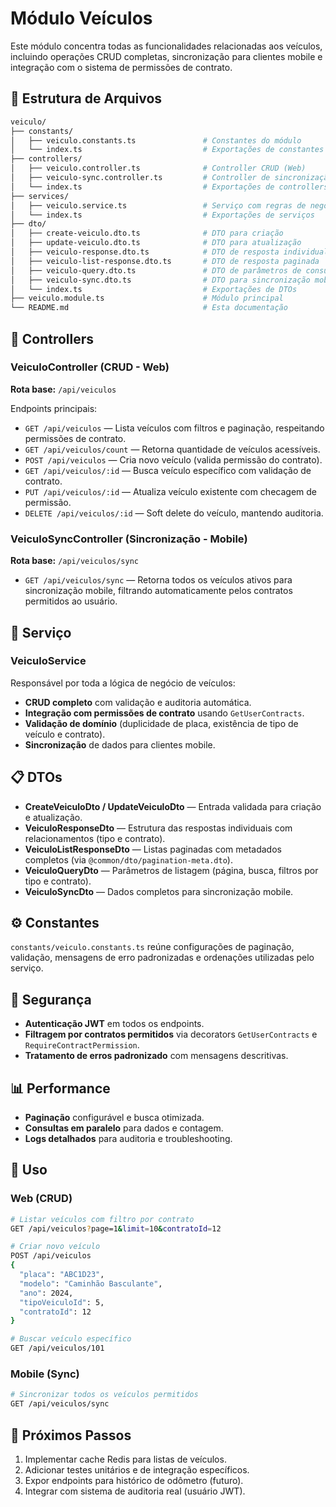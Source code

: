 # Módulo Veículos

Este módulo concentra todas as funcionalidades relacionadas aos veículos,
incluindo operações CRUD completas, sincronização para clientes mobile e
integração com o sistema de permissões de contrato.

## 📁 Estrutura de Arquivos

```bash
veiculo/
├── constants/
│   ├── veiculo.constants.ts               # Constantes do módulo
│   └── index.ts                           # Exportações de constantes
├── controllers/
│   ├── veiculo.controller.ts              # Controller CRUD (Web)
│   ├── veiculo-sync.controller.ts         # Controller de sincronização (Mobile)
│   └── index.ts                           # Exportações de controllers
├── services/
│   ├── veiculo.service.ts                 # Serviço com regras de negócio
│   └── index.ts                           # Exportações de serviços
├── dto/
│   ├── create-veiculo.dto.ts              # DTO para criação
│   ├── update-veiculo.dto.ts              # DTO para atualização
│   ├── veiculo-response.dto.ts            # DTO de resposta individual
│   ├── veiculo-list-response.dto.ts       # DTO de resposta paginada
│   ├── veiculo-query.dto.ts               # DTO de parâmetros de consulta
│   ├── veiculo-sync.dto.ts                # DTO para sincronização mobile
│   └── index.ts                           # Exportações de DTOs
├── veiculo.module.ts                      # Módulo principal
└── README.md                              # Esta documentação
```

## 🎯 Controllers

### VeiculoController (CRUD - Web)

**Rota base:** `/api/veiculos`

Endpoints principais:

- `GET /api/veiculos` — Lista veículos com filtros e paginação, respeitando permissões de contrato.
- `GET /api/veiculos/count` — Retorna quantidade de veículos acessíveis.
- `POST /api/veiculos` — Cria novo veículo (valida permissão do contrato).
- `GET /api/veiculos/:id` — Busca veículo específico com validação de contrato.
- `PUT /api/veiculos/:id` — Atualiza veículo existente com checagem de permissão.
- `DELETE /api/veiculos/:id` — Soft delete do veículo, mantendo auditoria.

### VeiculoSyncController (Sincronização - Mobile)

**Rota base:** `/api/veiculos/sync`

- `GET /api/veiculos/sync` — Retorna todos os veículos ativos para sincronização mobile,
  filtrando automaticamente pelos contratos permitidos ao usuário.

## 🔧 Serviço

### VeiculoService

Responsável por toda a lógica de negócio de veículos:

- **CRUD completo** com validação e auditoria automática.
- **Integração com permissões de contrato** usando `GetUserContracts`.
- **Validação de domínio** (duplicidade de placa, existência de tipo de veículo e contrato).
- **Sincronização** de dados para clientes mobile.

## 📋 DTOs

- **CreateVeiculoDto / UpdateVeiculoDto** — Entrada validada para criação e atualização.
- **VeiculoResponseDto** — Estrutura das respostas individuais com relacionamentos (tipo e contrato).
- **VeiculoListResponseDto** — Listas paginadas com metadados completos (via `@common/dto/pagination-meta.dto`).
- **VeiculoQueryDto** — Parâmetros de listagem (página, busca, filtros por tipo e contrato).
- **VeiculoSyncDto** — Dados completos para sincronização mobile.

## ⚙️ Constantes

`constants/veiculo.constants.ts` reúne configurações de paginação, validação,
mensagens de erro padronizadas e ordenações utilizadas pelo serviço.

## 🔐 Segurança

- **Autenticação JWT** em todos os endpoints.
- **Filtragem por contratos permitidos** via decorators `GetUserContracts` e `RequireContractPermission`.
- **Tratamento de erros padronizado** com mensagens descritivas.

## 📊 Performance

- **Paginação** configurável e busca otimizada.
- **Consultas em paralelo** para dados e contagem.
- **Logs detalhados** para auditoria e troubleshooting.

## 🚀 Uso

### Web (CRUD)

```bash
# Listar veículos com filtro por contrato
GET /api/veiculos?page=1&limit=10&contratoId=12

# Criar novo veículo
POST /api/veiculos
{
  "placa": "ABC1D23",
  "modelo": "Caminhão Basculante",
  "ano": 2024,
  "tipoVeiculoId": 5,
  "contratoId": 12
}

# Buscar veículo específico
GET /api/veiculos/101
```

### Mobile (Sync)

```bash
# Sincronizar todos os veículos permitidos
GET /api/veiculos/sync
```

## 📝 Próximos Passos

1. Implementar cache Redis para listas de veículos.
2. Adicionar testes unitários e de integração específicos.
3. Expor endpoints para histórico de odômetro (futuro).
4. Integrar com sistema de auditoria real (usuário JWT).
